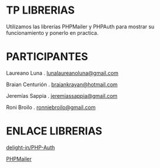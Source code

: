 # TP LIBRERIAS

Utilizamos las librerías PHPMailer y PHPAuth para mostrar su funcionamiento y ponerlo en practica.

# PARTICIPANTES

Laureano Luna . lunalaureanoluna@gmail.com

Braian Centurión . braiankrayan@hotmail.com

Jeremías Sappia . jeremiassappia@gmail.com

Roni Broilo . ronniebroilo@gmail.com

# ENLACE LIBRERIAS

[delight-in/PHP-Auth](https://github.com/delight-im/PHP-Auth)

[PHPMailer](https://github.com/PHPMailer/PHPMailer)
